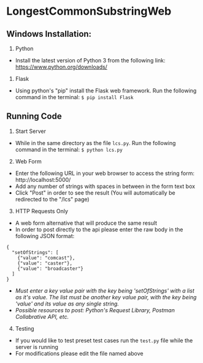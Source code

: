 # LongestCommonSubstringWeb

## Windows Installation:
1. Python
- Install the latest version of Python 3 from the following link:
https://www.python.org/downloads/

1. Flask
- Using python's "pip" install the Flask web framework. Run the following command in the terminal: ```$ pip install Flask```

## Running Code
1. Start Server
- While in the same directory as the file ```lcs.py```. Run the following command in the terminal: ```$ python lcs.py```

2. Web Form
- Enter the following URL in your web browser to access the string form: http://localhost:5000/
- Add any number of strings with spaces in between in the form text box
- Click "Post" in order to see the result (You will automatically be redirected to the "/lcs" page)

3. HTTP Requests Only
- A web form alternative that will produce the same result
- In order to post directly to the api please enter the raw body in the following JSON format:
```
{
  "setOfStrings": [
    {"value": "comcast"},
    {"value": "caster"},
    {"value": "broadcaster"}
  ]
}
```
- *Must enter a key value pair with the key being 'setOfStrings' with a list as it's value. The list must be another key value pair, with the key being 'value' and its value as any single string.*
- *Possible resources to post: Python's Request Library, Postman Collabrative API, etc.*

4. Testing
- If you would like to test preset test cases run the ```test.py``` file while the server is running
- For modifications please edit the file named above